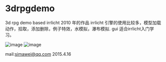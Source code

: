 # 3drpgdemo
3d rpg demo based irrlicht
2010 年的作品 
irrlicht 引擎的使用比较多，模型加载动作，拾取，添加删除，例子特效，水模拟，瀑布模拟. gui
适合irrlicht入门学习。


 ![image](https://github.com/344717871/3drpgdemo/blob/master/screenshot1.png)
![image](https://github.com/344717871/3drpgdemo/blob/master/screenshot2.png)
 
mail:simawei@qq.com
2015.4.16
